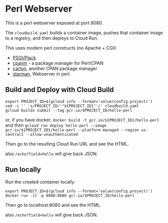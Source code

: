 # Perl Webserver

This is a perl webserver exposed at port 8080.

The `cloudbuild.yaml` builds a container image, pushes that container image to a registry, and then deploys to Cloud Run.

This uses modern perl constructs (no Apache + CGI):

* [PSGI/Plack](https://plackperl.org/)
* [cpanm](https://metacpan.org/pod/App::cpanminus#INSTALL) - a package manager for Perl/CPAN
* [carton](https://metacpan.org/pod/Carton), another CPAN package manager
* [starman](https://metacpan.org/pod/Starman), Webserver in perl.


## Build and Deploy with Cloud Build

```
export PROJECT_ID=$(gcloud info --format='value(config.project)')
sed -i '' 's/PROJECT_ID/'"${PROJECT_ID}"'/' cloudbuild.yaml
gcloud builds submit --tag gcr.io/$PROJECT_ID/hello-perl
```

or, if you have docker, `docker build -t gcr.io/${PROJECT_ID}/hello-perl` and then `gcloud run deploy hello-perl --image gcr.io/${PROJECT_ID}/hello-perl --platform managed --region us-central1 --allow-unauthenticated`

Then go to the resulting Cloud Run URL and see the HTML.

also `/echo?field=hello` will give back JSON.

## Run locally

Run the created container locally:

```
export PROJECT_ID=$(gcloud info --format='value(config.project)')
docker run -it -p 8080:8080 gcr.io/$PROJECT_ID/hello-perl
```

Then go to localhost:8080 and see the HTML.

also `/echo?field=hello` will give back JSON.

